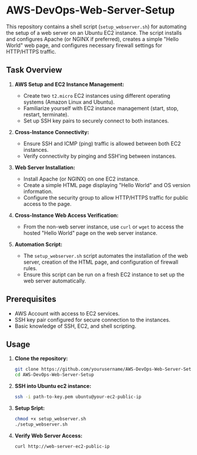 # AWS-DevOps-Web-Server-Setup

This repository contains a shell script (`setup_webserver.sh`) for automating the setup of a web server on an Ubuntu EC2 instance. The script installs and configures Apache (or NGINX if preferred), creates a simple "Hello World" web page, and configures necessary firewall settings for HTTP/HTTPS traffic.

## Task Overview

1. **AWS Setup and EC2 Instance Management:**
   - Create two `t2.micro` EC2 instances using different operating systems (Amazon Linux and Ubuntu).
   - Familiarize yourself with EC2 instance management (start, stop, restart, terminate).
   - Set up SSH key pairs to securely connect to both instances.

2. **Cross-Instance Connectivity:**
   - Ensure SSH and ICMP (ping) traffic is allowed between both EC2 instances.
   - Verify connectivity by pinging and SSH'ing between instances.

3. **Web Server Installation:**
   - Install Apache (or NGINX) on one EC2 instance.
   - Create a simple HTML page displaying "Hello World" and OS version information.
   - Configure the security group to allow HTTP/HTTPS traffic for public access to the page.

4. **Cross-Instance Web Access Verification:**
   - From the non-web server instance, use `curl` or `wget` to access the hosted "Hello World" page on the web server instance.

5. **Automation Script:**
   - The `setup_webserver.sh` script automates the installation of the web server, creation of the HTML page, and configuration of firewall rules.
   - Ensure this script can be run on a fresh EC2 instance to set up the web server automatically.

## Prerequisites

- AWS Account with access to EC2 services.
- SSH key pair configured for secure connection to the instances.
- Basic knowledge of SSH, EC2, and shell scripting.

## Usage

1. **Clone the repository:**
   ```bash
   git clone https://github.com/yourusername/AWS-DevOps-Web-Server-Setup.git
   cd AWS-DevOps-Web-Server-Setup

2. **SSH into Ubuntu ec2 instance:**
   ```bash
   ssh -i path-to-key.pem ubuntu@your-ec2-public-ip

3. **Setup Sript:**
   ```bash
   chmod +x setup_webserver.sh
   ./setup_webserver.sh
4. **Verify Web Server Access:**
   ```bash
   curl http://web-server-ec2-public-ip
